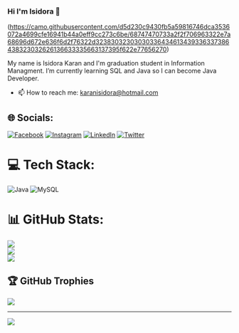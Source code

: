 ### Hi I'm Isidora 👋
(https://camo.githubusercontent.com/d5d230c9430fb5a59816746dca3536072a4699cfe16941b44a0eff9cc273c6be/68747470733a2f2f706963322e7a68696d672e636f6d2f76322d32383032303030336434613439336337386438323032626136633335663137395f622e77656270)

My name is Isidora Karan and I'm graduation student in Information Managment. I’m currently learning SQL and Java so I can become Java Developer. 
- 📫 How to reach me: karanisidora@hotmail.com




## 🌐 Socials:
[![Facebook](https://img.shields.io/badge/Facebook-%231877F2.svg?logo=Facebook&logoColor=white)](https://facebook.com/IsidoraKaran) [![Instagram](https://img.shields.io/badge/Instagram-%23E4405F.svg?logo=Instagram&logoColor=white)](https://instagram.com/karanisidora) [![LinkedIn](https://img.shields.io/badge/LinkedIn-%230077B5.svg?logo=linkedin&logoColor=white)](https://linkedin.com/in/IsidoraKaran) [![Twitter](https://img.shields.io/badge/Twitter-%231DA1F2.svg?logo=Twitter&logoColor=white)](https://twitter.com/karanisidora) 

# 💻 Tech Stack:
![Java](https://img.shields.io/badge/java-%23ED8B00.svg?style=for-the-badge&logo=java&logoColor=white) ![MySQL](https://img.shields.io/badge/mysql-%2300f.svg?style=for-the-badge&logo=mysql&logoColor=white)
# 📊 GitHub Stats:
![](https://github-readme-stats.vercel.app/api?username=isidorakaran&theme=solarized-light&hide_border=false&include_all_commits=false&count_private=false)<br/>
![](https://github-readme-streak-stats.herokuapp.com/?user=isidorakaran&theme=solarized-light&hide_border=false)<br/>
![](https://github-readme-stats.vercel.app/api/top-langs/?username=isidorakaran&theme=solarized-light&hide_border=false&include_all_commits=false&count_private=false&layout=compact)

## 🏆 GitHub Trophies
![](https://github-profile-trophy.vercel.app/?username=isidorakaran&theme=chalk&no-frame=false&no-bg=true&margin-w=4)

---
[![](https://visitcount.itsvg.in/api?id=isidorakaran&icon=0&color=0)](https://visitcount.itsvg.in)

<!-- Proudly created with GPRM ( https://gprm.itsvg.in ) -->
